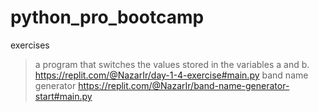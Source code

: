 # python_pro_bootcamp
exercises
> a program that switches the values stored in the variables a and b.
https://replit.com/@NazarIr/day-1-4-exercise#main.py
> band name generator
https://replit.com/@NazarIr/band-name-generator-start#main.py

